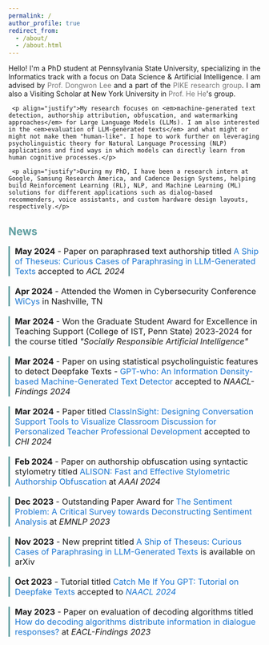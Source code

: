 ```yaml
---
permalink: /
author_profile: true
redirect_from: 
  - /about/
  - /about.html
---
```

<html lang="en">
<head>
  <style>
    h1 {
      color: #333;
    }
    a {
      color: #5F9EA0;
      text-decoration: none;
    }
    a:hover {
      color: #388e3c;
    }
    .news-item {
      margin-bottom: 20px;
      border-left: 3px solid #5F9EA0;
      padding-left: 10px;
    }
    .news-item h3 {
      margin-top: 0;
      font-weight: normal;
    }
    hr {
      border-top: 2px solid #5F9EA0;
      margin-top: 30px;
    }
  </style>
</head>    
<body>
     <p align="justify">Hello! I'm a PhD student at Pennsylvania State University, specializing in the Informatics track with a focus on Data Science & Artificial Intelligence. I am advised by <a href="https://pike.psu.edu/dongwon/" style="color: #757575; text-decoration: none" target="_blank">Prof. Dongwon Lee</a> and a part of the <a href="https://pike.psu.edu/index.html" style="color: #757575; text-decoration: none" target="_blank">PIKE research group</a>. I am also a Visiting Scholar at New York University in <a href="https://hhexiy.github.io" style="color: #757575; text-decoration: none" target="_blank">Prof. He He</a>'s group.</p>
   
     <p align="justify">My research focuses on <em>machine-generated text detection, authorship attribution, obfuscation, and watermarking approaches</em> for Large Language Models (LLMs). I am also interested in the <em>evaluation of LLM-generated texts</em> and what might or might not make them "human-like". I hope to work further on leveraging psycholinguistic theory for Natural Language Processing (NLP) applications and find ways in which models can directly learn from human cognitive processes.</p>

     <p align="justify">During my PhD, I have been a research intern at Google, Samsung Research America, and Cadence Design Systems, helping build Reinforcement Learning (RL), NLP, and Machine Learning (ML) solutions for different applications such as dialog-based recommenders, voice assistants, and custom hardware design layouts, respectively.</p>      
  <h2 style="color: #5F9EA0;">News</h2>

  <div class="news-item">
    <h3><b>May 2024</b> - Paper on paraphrased text authorship titled <a href="https://arxiv.org/abs/2311.08374" target="_blank" style="color: #1976d2;">A Ship of Theseus: Curious Cases of Paraphrasing in LLM-Generated Texts</a> accepted to <em>ACL 2024</em></h3>
  </div>
  
  <div class="news-item">
    <h3><b>Apr 2024</b> - Attended the Women in Cybersecurity Conference <a href="https://www.wicys.org/events/wicys-2024/" target="_blank" style="color: #1976d2;">WiCys</a> in Nashville, TN</h3>
  </div>
  
  <div class="news-item">
    <h3><b>Mar 2024</b> - Won the Graduate Student Award for Excellence in Teaching Support (College of IST, Penn State) 2023-2024 for the course titled <em>"Socially Responsible Artificial Intelligence"</em></h3>
  </div>
  
  <div class="news-item">
    <h3><b>Mar 2024</b> - Paper on using statistical psycholinguistic features to detect Deepfake Texts - <a href="https://browse.arxiv.org/abs/2310.06202" target="_blank" style="color: #1976d2;">GPT-who: An Information Density-based Machine-Generated Text Detector</a> accepted to <em>NAACL-Findings 2024</em></h3>
  </div>
  
  <div class="news-item">
    <h3><b>Mar 2024</b> - Paper titled <a href="https://tngoon.github.io/docs/pubs/Ngoon_etal_2024_CHI.pdf" target="_blank" style="color: #1976d2;">ClassInSight: Designing Conversation Support Tools to Visualize Classroom Discussion for Personalized Teacher Professional Development</a> accepted to <em>CHI 2024</em></h3>
  </div>
  
  <div class="news-item">
    <h3><b>Feb 2024</b> - Paper on authorship obfuscation using syntactic stylometry titled <a href="https://ojs.aaai.org/index.php/AAAI/article/view/29901" target="_blank" style="color: #1976d2;">ALISON: Fast and Effective Stylometric Authorship Obfuscation</a> at <em>AAAI 2024</em></h3>
  </div>
  
  <div class="news-item">
    <h3><b>Dec 2023</b> - Outstanding Paper Award for <a href="https://aclanthology.org/2023.emnlp-main.848/" target="_blank" style="color: #1976d2;">The Sentiment Problem: A Critical Survey towards Deconstructing Sentiment Analysis</a> at <em>EMNLP 2023</em></h3>
  </div>
  
  <div class="news-item">
    <h3><b>Nov 2023</b> - New preprint titled <a href="https://arxiv.org/abs/2311.08374" target="_blank" style="color: #1976d2;">A Ship of Theseus: Curious Cases of Paraphrasing in LLM-Generated Texts</a> is available on arXiv</h3>
  </div>
  
  <div class="news-item">
    <h3><b>Oct 2023</b> - Tutorial titled <a href="https://adauchendu.github.io/Tutorials/" target="_blank" style="color: #1976d2;">Catch Me If You GPT: Tutorial on Deepfake Texts</a> accepted to <a href="https://2024.naacl.org/program/tutorials/" target="_blank" style="color: #1976d2;"><em>NAACL 2024</em></a></h3>
  </div>
  
  <div class="news-item">
    <h3><b>May 2023</b> - Paper on evaluation of decoding algorithms titled <a href="https://aclanthology.org/2023.findings-eacl.70/" target="_blank" style="color: #1976d2;">How do decoding algorithms distribute information in dialogue responses?</a> at <em>EACL-Findings 2023</em></h3>
  </div>
</body>
</html>
